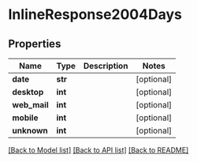 # InlineResponse2004Days

## Properties
Name | Type | Description | Notes
------------ | ------------- | ------------- | -------------
**date** | **str** |  | [optional] 
**desktop** | **int** |  | [optional] 
**web_mail** | **int** |  | [optional] 
**mobile** | **int** |  | [optional] 
**unknown** | **int** |  | [optional] 

[[Back to Model list]](../README.md#documentation-for-models) [[Back to API list]](../README.md#documentation-for-api-endpoints) [[Back to README]](../README.md)


